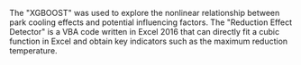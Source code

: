   The "XGBOOST" was used to explore the nonlinear relationship between park cooling effects and potential influencing factors.
  The "Reduction Effect Detector" is a VBA code written in Excel 2016 that can directly fit a cubic function in Excel and obtain key indicators such as the maximum reduction temperature.
